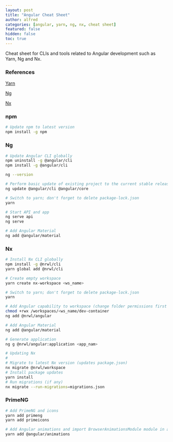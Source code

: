```yaml
---
layout: post
title: "Angular Cheat Sheet"
author: alfred
categories: [angular, yarn, ng, nx, cheat sheet]
featured: false
hidden: false
toc: true
---
```


Cheat sheet for CLIs and tools related to Angular development such as Yarn, Ng and Nx.

### References

[Yarn](https://yarnpkg.com/getting-started)

[Ng](https://angular.io/cli)

[Nx](https://nx.dev/latest/angular/getting-started/nx-cli)

<!--more-->

### npm

```sh
# Update npm to latest version
npm install -g npm
```

### Ng

```sh
# Update Angular CLI globally
npm uninstall -g @angular/cli
npm install -g @angular/cli

ng --version

# Perform basic update of existing project to the current stable release of the core framework and CLI
ng update @angular/cli @angular/core

# Switch to yarn; don't forget to delete package-lock.json
yarn

# Start API and app
ng serve api
ng serve

# Add Angular Material
ng add @angular/material
```

### Nx

```sh
# Install Nx CLI globally
npm install -g @nrwl/cli
yarn global add @nrwl/cli

# Create empty workspace
yarn create nx-workspace <ws_name>

# Switch to yarn; don't forget to delete package-lock.json
yarn

# Add Angular capability to workspace (change folder permissions first if in container)
chmod +rwx /workspaces/<ws_name/dev-container
ng add @nrwl/angular

# Add Angular Material
ng add @angular/material

# Generate application
ng g @nrwl/angular:application <app_nam>

# Updating Nx
#
# Migrate to latest Nx version (updates package.json)
nx migrate @nrwl/workspace
# Install package updates
yarn install
# Run migrations (if any)
nx migrate --run-migrations=migrations.json
```

### PrimeNG

```sh
# Add PrimeNG and icons
yarn add primeng
yarn add primeicons

# Add Angular animations and import BrowserAnimationsModule module in application module
yarn add @angular/animations
```

